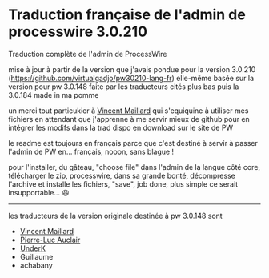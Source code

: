 # Traduction française de l'admin de processwire 3.0.210

Traduction complète de l'admin de ProcessWire

mise à jour à partir de la version que j'avais pondue pour la version 3.0.210 (https://github.com/virtualgadjo/pw30210-lang-fr) elle-même basée sur la version pour pw 3.0.148 faite par les traducteurs cités plus bas puis la 3.0.184 made in ma pomme

un merci tout particukier à [Vincent Maillard](https://github.com/v-maillard/pw-lang-fr) qui s'equiquine à utiliser mes fichiers en attendant que j'apprenne à me servir mieux de github pour en intégrer les modifs dans la trad dispo en download sur le site de PW

le readme est toujours en français parce que c'est destiné à servir à passer l'admin de PW en... français, nooon, sans blague !

pour l'installer, du gâteau, "choose file" dans l'admin de la langue côté core, télécharger le zip, processwire, dans sa grande bonté, décompresse l'archive et installe les fichiers, "save", job done, plus simple ce serait insupportable... :smiley:

---
les traducteurs de la version originale destinée à pw 3.0.148 sont

* [Vincent Maillard](https://github.com/v-maillard/pw-lang-fr)
* [Pierre-Luc Auclair](https://github.com/plauclair)
* [UnderK](https://github.com/underk/pw_french)
* Guillaume
* achabany
